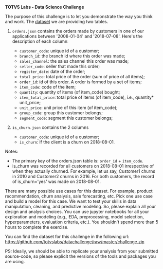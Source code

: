 <b>TOTVS Labs - Data Science Challenge</b>

The purpose of this challenge is to let you demonstrate the way you think and work. The [dataset](https://github.com/totvslabs/datachallenge/raw/master/challenge.zip) we are providing two tables. 
1. `orders.json` contains the orders made by customers in one of our applications between '2008-01-04' and '2018-07-08'. Here's the description of each column:
    * `customer_code`: unique id of a customer;
    * `branch_id`: the branch id where this order was made;
    * `sales_channel`: the sales channel this order was made;
    * `seller_code`: seller that made this order;
    * `register_date`: date of the order;
    * `total_price`: total price of the order (sum of price of all items);
    * `order_id`: id of this order. A order is formed by a set of items;
    * `item_code`: code of the item;
    * `quantity`: quantity of items (of item_code) bought;
    * `item_total_price`: total price of items (of item_code), i.e., quantity* unit_price;
    * `unit_price`: unit price of this item (of item_code);
    * `group_code`: group this customer belongs;
    * `segment_code`: segment this customer belongs;

2. `is_churn.json` contains the 2 columns
    * `customer_code`: unique id of a customer;
    * `is_churn`: If the client is a churn on 2018-08-01.  
    
Notes:
- The primary key of the orders.json table is: `order_id` + `item_code`.
- is_churn was recorded for all customers on 2018-08-01 irrespective of when they actually churned. For example, let us say, Customer1 churns in 2010 and Customer2 churns in 2016. For both customers, the record of is_churn='yes' was made on 2018-08-01. 

There are many possible use cases for this dataset. For example, product recommendation, churn analysis, sale forecasting, etc.  Pick one use case and build a model for this case. We want to test your skills in data manipulation, cleaning, and predictive modeling. So, please explain all your design and analysis choices. You can use jupyter notebooks for all your exploration and modeling (e.g., EDA, preprocessing, model selection, hyperparameters, evaluation criteria, etc.). You shouldn't spend more than 5 hours to complete the exercise.

You can find the dataset for this challenge in the following url:
https://github.com/totvslabs/datachallenge/raw/master/challenge.zip

PS: Ideally, we should be able to replicate your analysis from your submitted source-code, so please explicit the versions of the tools and packages you are using.
